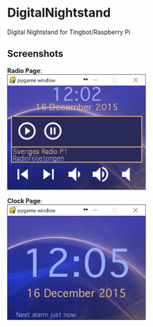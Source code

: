 # DigitalNightstand

Digital Nightstand for Tingbot/Raspberry Pi

## Screenshots ##

**Radio Page**:  
<img src="screenshots/RadioPage.PNG" width="320" alt="Radio Page">

**Clock Page**:  
<img src="screenshots/ClockPage.PNG" width="320" alt="Clock Page">
